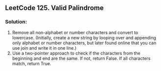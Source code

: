 ## LeetCode 125. Valid Palindrome
### Solution:

1. Remove all non-alphabet or number characters and convert to lowercase. (Initially, create a new string by looping over and appending only alphabet or number characters, but later found online that you can use join and write it in one line.)
2. Use a two-pointer approach to check if the characters from the beginning and end are the same. If not, return False. If all characters match, return True.
